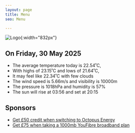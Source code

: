 ```yaml
---
layout: page
title: Menu
seo: Menu

---
```


![Logo](/images/logo.jpg){:width="832px"}

<!-- weather_marker starts -->
## On Friday, 30 May 2025

- The average temperature today is 22.54˚C,
- With highs of 23.15˚C and lows of 21.64˚C,
- It may feel like 22.34˚C with few clouds
- The wind speed is 5.66m/s and visibility is 10000m
- The pressure is 1018hPa and humidity is 57%
- The sun will rise at 03:56 and set at 20:15

<!-- weather_marker ends -->

## Sponsors

- [Get £50 credit when switching to Octopus Energy](https://bit.ly/3oD1nnS)
- [Get £75 when taking a 1000mb YouFibre broadband plan](https://aklam.io/91zWhU?)
